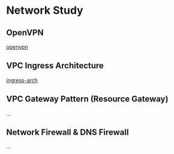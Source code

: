 # Network Study

## OpenVPN

[openvpn](./docs/OPENVPN.md)

## VPC Ingress Architecture

[ingress-arch](./docs/INGRESS-ARCH.md)

## VPC Gateway Pattern (Resource Gateway)

... 

## Network Firewall & DNS Firewall

...